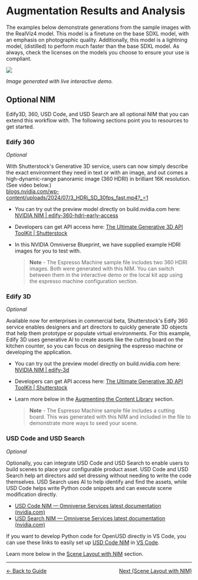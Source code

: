# **Augmentation Results and Analysis**

The examples below demonstrate generations from the sample images with the RealViz4 model. This model is a finetune on the base SDXL model, with an emphasis on photographic quality. Additionally, this model is a lightning model, (distilled) to perform much faster than the base SDXL model. As always, check the licenses on the models you choose to ensure your use is compliant.

<img src="../images/comfi_espresso.png">

*Image generated with live interactive demo.*

## **Optional NIM**

Edify3D, 360, USD Code, and USD Search are all optional NIM that you can extend this workflow with.  The following sections point you to resources to get started.

### **Edify 360**

*Optional*

With Shutterstock's Generative 3D service, users can now simply describe the exact environment they need in text or with an image, and out comes a high-dynamic-range panoramic image (360 HDRI) in brilliant 16K resolution. (See video below.)   
[blogs.nvidia.com/wp-content/uploads/2024/07/3\_HDRi\_SD\_30fps\_fast.mp4?\_=1](https://blogs.nvidia.com/wp-content/uploads/2024/07/3_HDRi_SD_30fps_fast.mp4?_=1)

* You can try out the preview model directly on build.nvidia.com here: [NVIDIA NIM | edify-360-hdri-early-access](https://build.nvidia.com/shutterstock/edify-360-hdri-early-access)  
* Developers can get API access here: [The Ultimate Generative 3D API ToolKit | Shutterstock](https://www.shutterstock.com/discover/generative-ai-3d)  
* In this NVIDIA Omniverse Blueprint, we have supplied example HDRI images for you to test with.

  > **Note** \- The Espresso Machine sample file includes two 360 HDRI images. Both were generated with  this NIM. You can switch between them in the interactive demo or the local kit app using the espresso machine configuration section. 

### **Edify 3D**

*Optional* 

Available now for enterprises in commercial beta, Shutterstock's Edify 360 service enables  designers and art directors to quickly generate 3D objects that help them prototype or populate virtual environments. For this example, Edify 3D uses generative AI to create assets like the cutting board on the kitchen counter, so you can focus on designing the espresso machine or developing the application.

* You can try out the preview model directly on build.nvidia.com here: [NVIDIA NIM | edify-3d](https://build.nvidia.com/shutterstock/edify-3d)  
* Developers can get API access here: [The Ultimate Generative 3D API ToolKit | Shutterstock](https://www.shutterstock.com/discover/generative-ai-3d)  
* Learn more below in the [Augmenting the Content Library](#augment-the-content-library) section.


    >**Note** \- The Espresso Machine sample file includes a cutting board. This was generated with this NIM and included in the file to demonstrate more ways to seed your scene. 

### **USD Code and USD Search**

*Optional* 

Optionally, you can integrate USD Code and USD Search to enable users to build scenes to place your configurable product asset. USD Code and USD Search help art directors add set dressing without needing to write the code themselves. USD Search uses AI to help identify and find the assets, while USD Code helps write Python code snippets and can execute scene modification directly. 

* [USD Code NIM — Omniverse Services latest documentation (nvidia.com)](https://docs.omniverse.nvidia.com/services/latest/services/usd-code/overview.html)  
* [USD Search NIM — Omniverse Services latest documentation (nvidia.com)](https://docs.omniverse.nvidia.com/services/latest/services/usd-search/overview.html)

If you want to develop Python code for OpenUSD directly in VS Code, you can use these links to easily set up [USD Code NIM](https://docs.omniverse.nvidia.com/services/latest/services/usd-code/overview.html) in [VS Code](https://docs.omniverse.nvidia.com/services/latest/services/usd-code/get-started.html#nim-vscode).

Learn more below in the [Scene Layout with NIM](./scene_layout.md) section.


----
<span style="float:left;">[&larr; Back to Guide](../README.md)</span>                     <span style="float: right;">[Next (Scene Layout with NIM)](./scene_layout.md)</span>